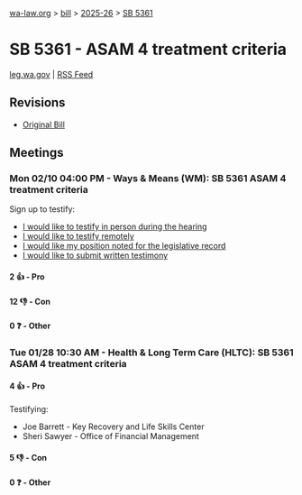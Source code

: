 [wa-law.org](/) > [bill](/bill/) > [2025-26](/bill/2025-26/) > [SB 5361](/bill/2025-26/sb/5361/)

# SB 5361 - ASAM 4 treatment criteria
[leg.wa.gov](https://app.leg.wa.gov/billsummary?BillNumber=5361&Year=2025&Initiative=false) | [RSS Feed](./rss.xml)

## Revisions
* [Original Bill](1/)

## Meetings
### Mon 02/10 04:00 PM - Ways & Means (WM): SB 5361 ASAM 4 treatment criteria
Sign up to testify:
* [I would like to testify in person during the hearing](https://app.leg.wa.gov/csi/Testifier/Add?chamber=House&mId=32732&aId=163649&caId=25740&tId=1)
* [I would like to testify remotely](https://app.leg.wa.gov/csi/Testifier/Add?chamber=House&mId=32732&aId=163649&caId=25740&tId=2)
* [I would like my position noted for the legislative record](https://app.leg.wa.gov/csi/Testifier/Add?chamber=House&mId=32732&aId=163649&caId=25740&tId=3)
* [I would like to submit written testimony](https://app.leg.wa.gov/csi/Testifier/Add?chamber=House&mId=32732&aId=163649&caId=25740&tId=4)

#### 2 👍 - Pro

#### 12 👎 - Con

#### 0 ❓ - Other

### Tue 01/28 10:30 AM - Health & Long Term Care (HLTC): SB 5361 ASAM 4 treatment criteria
#### 4 👍 - Pro
Testifying:
* Joe Barrett - Key Recovery and Life Skills Center
* Sheri Sawyer - Office of Financial Management

#### 5 👎 - Con

#### 0 ❓ - Other
